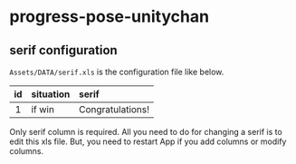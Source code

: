 # progress-pose-unitychan

## serif configuration

`Assets/DATA/serif.xls` is the configuration file like below.

|id|situation|serif|
|:--:|:--|:--|
|1|if win|Congratulations!|

Only serif column is required. 
All you need to do for changing a serif is to edit this xls file.
But, you need to restart App if you add columns or modify columns.
